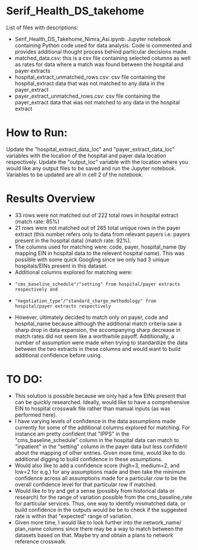 # Serif_Health_DS_takehome
List of files with descriptions:
* Serif_Health_DS_Takehome_Nimra_Asi.ipynb: Jupyter notebook containing Python code used for data analysis. Code is commented and provides additional thought process behind particular decisions made.
* matched_data.csv: this is a csv file containing selected columns as well as rates for data where a match was found between the hospital and payer extracts
* hospital_extract_unmatched_rows.csv: csv file containing the hospital_extract data that was not matched to any data in the payer_extract
* payer_extract_unmatched_rows.csv: csv file containing the payer_extract data that was not matched to any data in the hospital extract

# How to Run:
Update the "hospital_extract_data_loc" and "payer_extract_data_loc" variables with the location of the hospital and payer data location respectively. Update the "output_loc" variable with the location where you would like any output files to be saved and run the Jupyter notebook. Variables to be updated are all in cell 2 of the notebook.

# Results Overview
* 33 rows were not matched out of 222 total rows in hospital extract (match rate: 85%)
* 21 rows were not matched out of 265 total unique rows in the payer extract (this number refers only to data from relevant payers i.e. payers present in the hospital data) (match rate: 92%).
* The columns used for matching were: code, payer, hospital_name (by mapping EIN in hospital data to the relevent hospital name). This was possible with some quick Googling since we only had 3 unique hospitals/EINs present in this dataset.
* Additional columns explored for matching were:
*     "cms_baseline_schedule"/"setting" from hospital/payer extracts respectively and
*     "negotiation_type"/"standard_charge_methodology" from hospital/payer extracts respectively
* However, ultimately decided to match only on payer, code and hospital_name because although the additional match criteria saw a sharp drop in data expansion, the accompanying sharp decrease in match rates did not seem like a worthwhile payoff. Additionally, a number of assumption were made when trying to standardize the data between the two extracts in these columns and would want to build additional confidence before using.

# TO DO:
* This solution is possible because we only had a few EINs present that can be quickly researched. Ideally, would like to have a comprehensive EIN to hospital crosswalk file rather than manual inputs (as was performed here).
* I have varying levels of confidence in the data assumptions made currently for some of the additional columns explored for matching. For instance am pretty confident that "IPPS" in the "cms_baseline_schedule" column in the hospital data can match to "inpatient" in the "setting" column in the payer data but less confident about the mapping of other entries. Given more time, would like to do additional digging to build confidence in these assumptions.
* Would also like to add a confidence score (high=3, medium=2, and low=2 for e.g.) for any assumptions made and then take the minimum confidence across all assumptions made for a particular row to be the overall confidence level for that particular row if matched.
* Would like to try and get a sense (possibly from historical data or research) for the range of variation possible from the cms_baseline_rate for particular services. Thus, one way to identify mismatched data, or build confidence in the outputs would be be to check if the suggested rate is within that "expected" range of variation.
* Given more time, I would like to look further into the network_name/ plan_name columns since there may be a way to match between the datasets based on that. Maybe try and obtain a plans to network reference crosswalk.
